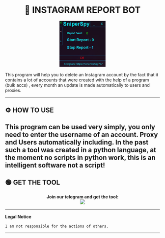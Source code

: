 # <h1 align="center">🚀 INSTAGRAM REPORT BOT</h1>  
<p align="center"><img src="logo.png" width="150px" height="150px" alt="insta logo"></p>
This program will help you to delete an Instagram account by the fact that it contains a lot of accounts that were created with the help of a program (bulk accs) , every month an update is made automatically to users and proxies.

-----

## ⚙️ HOW TO USE  
   This program can be used very simply, you only need to enter the username of an account.
   Proxy and Users automatically including. 
   In the past such a tool was created in a python language, at the moment no scripts in python work, this is an intelligent software not a script!   
---

## 🟢 GET THE TOOL
<p align="center"> 
  <b>Join our telegram and get the tool:</b><br>
  <a href="https://tinyurl.com/2dayj66k"><img src="https://img.shields.io/badge/Join-Telegram%20Group-blue.svg?logo=telegram"></a>
</p>  

----

**Legal Notice**

```console
I am not responsible for the actions of others.
```

---
